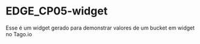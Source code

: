 # EDGE_CP05-widget
Esse é um widget gerado para demonstrar valores de um bucket em widget no Tago.io

